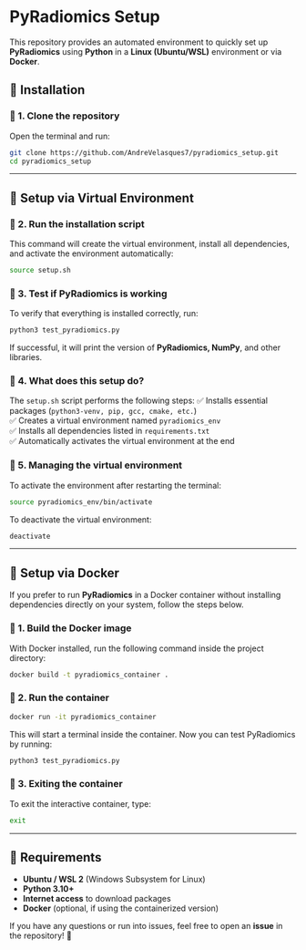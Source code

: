 # PyRadiomics Setup

This repository provides an automated environment to quickly set up **PyRadiomics** using **Python** in a **Linux (Ubuntu/WSL)** environment or via **Docker**.

## 📌 Installation

### 🔹 1. Clone the repository

Open the terminal and run:

```bash
git clone https://github.com/AndreVelasques7/pyradiomics_setup.git
cd pyradiomics_setup
```

---

## 🐍 Setup via Virtual Environment

### 🔹 2. Run the installation script

This command will create the virtual environment, install all dependencies, and activate the environment automatically:

```bash
source setup.sh
```

### 🔹 3. Test if PyRadiomics is working

To verify that everything is installed correctly, run:

```bash
python3 test_pyradiomics.py
```

If successful, it will print the version of **PyRadiomics, NumPy**, and other libraries.

### 🔹 4. What does this setup do?

The `setup.sh` script performs the following steps:
✅ Installs essential packages (`python3-venv, pip, gcc, cmake, etc.`)  
✅ Creates a virtual environment named `pyradiomics_env`  
✅ Installs all dependencies listed in `requirements.txt`  
✅ Automatically activates the virtual environment at the end

### 🔹 5. Managing the virtual environment

To activate the environment after restarting the terminal:

```bash
source pyradiomics_env/bin/activate
```

To deactivate the virtual environment:

```bash
deactivate
```

---

## 🐳 Setup via Docker

If you prefer to run **PyRadiomics** in a Docker container without installing dependencies directly on your system, follow the steps below.

### 🔹 1. Build the Docker image

With Docker installed, run the following command inside the project directory:

```bash
docker build -t pyradiomics_container .
```

### 🔹 2. Run the container

```bash
docker run -it pyradiomics_container
```

This will start a terminal inside the container. Now you can test PyRadiomics by running:

```bash
python3 test_pyradiomics.py
```

### 🔹 3. Exiting the container

To exit the interactive container, type:

```bash
exit
```

---

## 📌 Requirements

- **Ubuntu / WSL 2** (Windows Subsystem for Linux)  
- **Python 3.10+**  
- **Internet access** to download packages  
- **Docker** (optional, if using the containerized version)

If you have any questions or run into issues, feel free to open an **issue** in the repository! 🚀
